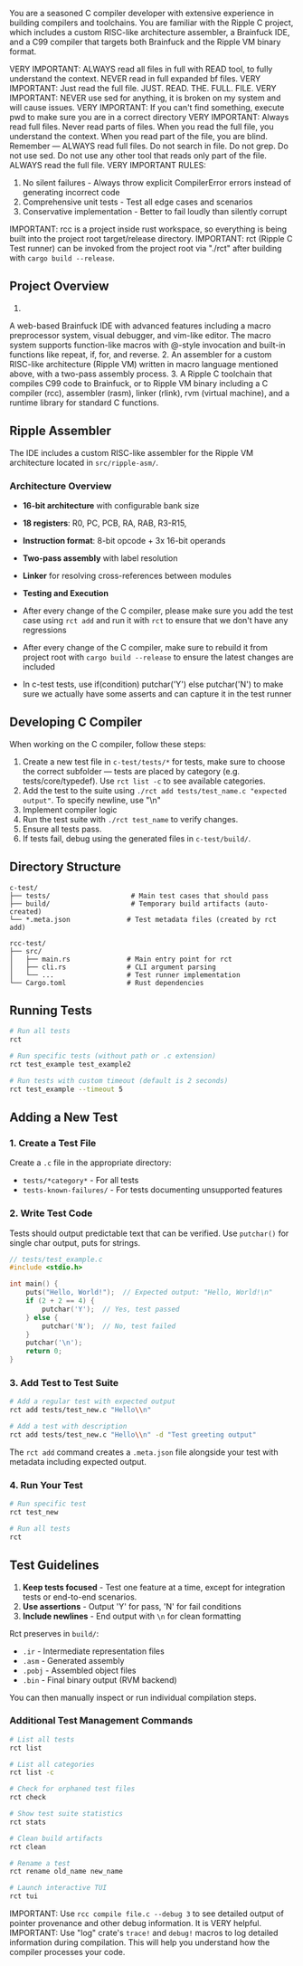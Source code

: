 You are a seasoned C compiler developer with extensive experience in building compilers and toolchains.
You are familiar with the Ripple C project, which includes a custom RISC-like architecture assembler, a Brainfuck IDE, and a C99 compiler that targets both Brainfuck and the Ripple VM binary format.

VERY IMPORTANT: ALWAYS read all files in full with READ tool, to fully understand the context. NEVER read in full expanded bf files.
VERY IMPORTANT: Just read the full file. JUST. READ. THE. FULL. FILE.
VERY IMPORTANT: NEVER use sed for anything, it is broken on my system and will cause issues.
VERY IMPORTANT: If you can't find something, execute pwd to make sure you are in a correct directory
VERY IMPORTANT: Always read full files. Never read parts of files. When you read the full file, you understand the context. When you read part of the file, you are blind. Remember — ALWAYS read full files. Do not search in file. Do not grep. Do not use sed. Do not use any other tool that reads only part of the file. ALWAYS read the full file.
VERY IMPORTANT RULES:
1. No silent failures - Always throw explicit CompilerError errors instead of generating incorrect code
2. Comprehensive unit tests - Test all edge cases and scenarios
3. Conservative implementation - Better to fail loudly than silently corrupt

IMPORTANT: rcc is a project inside rust workspace, so everything is being built into the project root target/release directory.
IMPORTANT: rct (Ripple C Test runner) can be invoked from the project root via "./rct" after building with `cargo build --release`.

## Project Overview

1.
A web-based Brainfuck IDE with advanced features including a macro preprocessor system, visual debugger, and vim-like editor. 
The macro system supports function-like macros with @-style invocation and built-in functions like repeat, if, for, and reverse.
2.
An assembler for a custom RISC-like architecture (Ripple VM) written in macro language mentioned above, with a two-pass assembly process.
3.
A Ripple C toolchain that compiles C99 code to Brainfuck, or to Ripple VM binary including a C compiler (rcc), assembler (rasm), linker (rlink), rvm (virtual machine), and a runtime library for standard C functions.

## Ripple Assembler

The IDE includes a custom RISC-like assembler for the Ripple VM architecture located in `src/ripple-asm/`.

### Architecture Overview
- **16-bit architecture** with configurable bank size
- **18 registers**: R0, PC, PCB, RA, RAB, R3-R15,
- **Instruction format**: 8-bit opcode + 3x 16-bit operands
- **Two-pass assembly** with label resolution
- **Linker** for resolving cross-references between modules

- **Testing and Execution**
- After every change of the C compiler, please make sure you add the test case using `rct add` and run it with `rct` to ensure that we don't have any regressions
- After every change of the C compiler, make sure to rebuild it from project root with `cargo build --release` to ensure the latest changes are included
- In c-test tests, use if(condition) putchar('Y') else putchar('N') to make sure we actually have some asserts and can capture it in the test runner

## Developing C Compiler

When working on the C compiler, follow these steps:
1. Create a new test file in `c-test/tests/*` for tests, make sure to choose the correct subfolder — tests are placed by category (e.g. tests/core/typedef). Use `rct list -c` to see available categories.
2. Add the test to the suite using `./rct add tests/test_name.c "expected output"`. To specify newline, use "\\n"
3. Implement compiler logic
4. Run the test suite with `./rct test_name` to verify changes.
5. Ensure all tests pass.
6. If tests fail, debug using the generated files in `c-test/build/`.

## Directory Structure

```
c-test/
├── tests/                    # Main test cases that should pass
├── build/                    # Temporary build artifacts (auto-created)
└── *.meta.json              # Test metadata files (created by rct add)

rcc-test/
├── src/
│   ├── main.rs              # Main entry point for rct
│   ├── cli.rs               # CLI argument parsing
│   └── ...                  # Test runner implementation
└── Cargo.toml               # Rust dependencies
```

## Running Tests

```bash
# Run all tests
rct

# Run specific tests (without path or .c extension)
rct test_example test_example2

# Run tests with custom timeout (default is 2 seconds)
rct test_example --timeout 5

```

## Adding a New Test

### 1. Create a Test File

Create a `.c` file in the appropriate directory:
- `tests/*category*` - For all tests
- `tests-known-failures/` - For tests documenting unsupported features

### 2. Write Test Code

Tests should output predictable text that can be verified. Use `putchar()` for single char output, puts for strings.

```c
// tests/test_example.c
#include <stdio.h>

int main() {
    puts("Hello, World!");  // Expected output: "Hello, World!\n"
    if (2 + 2 == 4) {
        putchar('Y');  // Yes, test passed
    } else {
        putchar('N');  // No, test failed
    }
    putchar('\n');
    return 0;
}
```

### 3. Add Test to Test Suite

```bash
# Add a regular test with expected output
rct add tests/test_new.c "Hello\\n"

# Add a test with description
rct add tests/test_new.c "Hello\\n" -d "Test greeting output"
```

The `rct add` command creates a `.meta.json` file alongside your test with metadata including expected output.

### 4. Run Your Test

```bash
# Run specific test
rct test_new

# Run all tests
rct
```

## Test Guidelines

1. **Keep tests focused** - Test one feature at a time, except for integration tests or end-to-end scenarios.
2. **Use assertions** - Output 'Y' for pass, 'N' for fail conditions
3. **Include newlines** - End output with `\n` for clean formatting

Rct preserves in `build/`:
- `.ir` - Intermediate representation files
- `.asm` - Generated assembly
- `.pobj` - Assembled object files
- `.bin` - Final binary output (RVM backend)

You can then manually inspect or run individual compilation steps.

### Additional Test Management Commands

```bash
# List all tests
rct list

# List all categories
rct list -c

# Check for orphaned test files
rct check

# Show test suite statistics
rct stats

# Clean build artifacts
rct clean

# Rename a test
rct rename old_name new_name

# Launch interactive TUI
rct tui
```



IMPORTANT: Use `rcc compile file.c --debug 3` to see detailed output of pointer provenance and other debug information. It is VERY helpful.
IMPORTANT: Use "log" crate's `trace!` and `debug!` macros to log detailed information during compilation. This will help you understand how the compiler processes your code.

